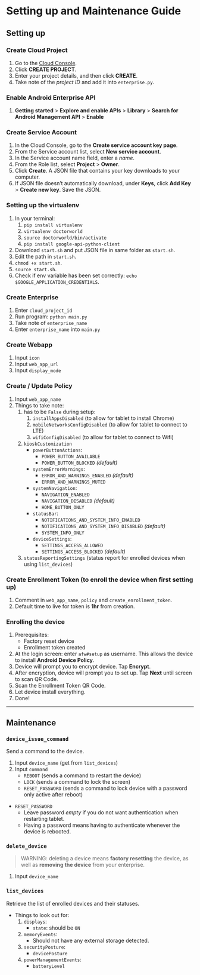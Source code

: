 # Setting up and Maintenance Guide

## Setting up

### Create Cloud Project
1. Go to the [Cloud Console](https://console.cloud.google.com).
2. Click **CREATE PROJECT**.
3. Enter your project details, and then click **CREATE**.
4. Take note of the *project ID* and add it into `enterprise.py`.

### Enable Android Enterprise API
1. **Getting started** > **Explore and enable APIs** > **Library** > 
**Search for Android Management API** > **Enable**

### Create Service Account
1. In the Cloud Console, go to the **Create service account key page**.
2. From the Service account list, select **New service account**.
3. In the Service account name field, enter a *name*.
4. From the Role list, select **Project** > **Owner**.
5. Click **Create**. A JSON file that contains your key downloads to your computer.
6. If JSON file doesn’t automatically download, under **Keys**, click **Add Key** > **Create new key**. 
Save the JSON.

### Setting up the virtualenv
1. In your terminal:
    1. `pip install virtualenv`
    2. `virtualenv doctorworld`
    3. `source doctorworld/bin/activate`
    4. `pip install google-api-python-client`
2. Download `start.sh` and put JSON file in same folder as `start.sh`.
3. Edit the path in `start.sh`.
4. `chmod +x start.sh`.
5. `source start.sh`.
6. Check if env variable has been set correctly: `echo $GOOGLE_APPLICATION_CREDENTIALS`.

### Create Enterprise
1. Enter `cloud_project_id`
2. Run program: `python main.py`
3. Take note of `enterprise_name`
4. Enter `enterprise_name` into `main.py`

### Create Webapp
1. Input `icon`
2. Input `web_app_url`
3. Input `display_mode`

### Create / Update Policy
1. Input `web_app_name`
2. Things to take note:
    1. has to be `False` during setup:
        1. `installAppsDisabled` (to allow for tablet to install Chrome)
        2. `mobileNetworksConfigDisabled` (to allow for tablet to connect to LTE)
        3. `wifiConfigDisabled` (to allow for tablet to connect to Wifi)
    2. `kioskCustomization`
        - `powerButtonActions`:
            - `POWER_BUTTON_AVAILABLE`
            - `POWER_BUTTON_BLOCKED` *(default)*
        - `systemErrorWarnings`:
            - `ERROR_AND_WARNINGS_ENABLED` *(default)*
            - `ERROR_AND_WARNINGS_MUTED`
        - `systemNavigation`:
            - `NAVIGATION_ENABLED`
            - `NAVIGATION_DISABLED` *(default)*
            - `HOME_BUTTON_ONLY`
        - `statusBar`:
            - `NOTIFICATIONS_AND_SYSTEM_INFO_ENABLED`
            - `NOTIFICATIONS_AND_SYSTEM_INFO_DISABLED` *(default)*
            - `SYSTEM_INFO_ONLY`
        - `deviceSettings`:
            - `SETTINGS_ACCESS_ALLOWED`
            - `SETTINGS_ACCESS_BLOCKED` *(default)*
    3. `statusReportingSettings` (status report for enrolled devices when using `list_devices`)

### Create Enrollment Token (to enroll the device when first setting up)
1. Comment in `web_app_name`, `policy` and `create_enrollment_token`.
2. Default time to live for token is **1hr** from creation.

### Enrolling the device
1. Prerequisites:
    - Factory reset device
    - Enrollment token created
2. At the login screen: enter `afw#setup` as username. 
This allows the device to install **Android Device Policy**.
3. Device will prompt you to encrypt device. Tap **Encrypt**.
4. After encryption, device will prompt you to set up. Tap **Next** until screen to scan QR Code.
5. Scan the Enrollment Token QR Code.
6. Let device install everything.
7. Done!

--- 

## Maintenance

### `device_issue_command`
Send a command to the device.

1. Input `device_name` (get from `list_devices`)
2. Input `command`
    - `REBOOT` (sends a command to restart the device)
    - `LOCK` (sends a command to lock the screen)
    - `RESET_PASSWORD` (sends a command to lock device with a password only active after reboot)
- `RESET_PASSWORD`
    - Leave password *empty* if you do not want authentication when restarting tablet.
    - Having a password means having to authenticate whenever the device is rebooted.


### `delete_device` 
> WARNING: deleting a device means **factory resetting** the device, 
> as well as **removing the device** from your enterprise.

1. Input `device_name`

### `list_devices` 
Retrieve the list of enrolled devices and their statuses.
 
- Things to look out for:
    1. `displays`:
        - `state`: should be `ON`
    2. `memoryEvents`:
        - Should not have any external storage detected.
    3. `securityPosture`:
        - `devicePosture`
    4. `powerManagementEvents`:
        - `batteryLevel`
